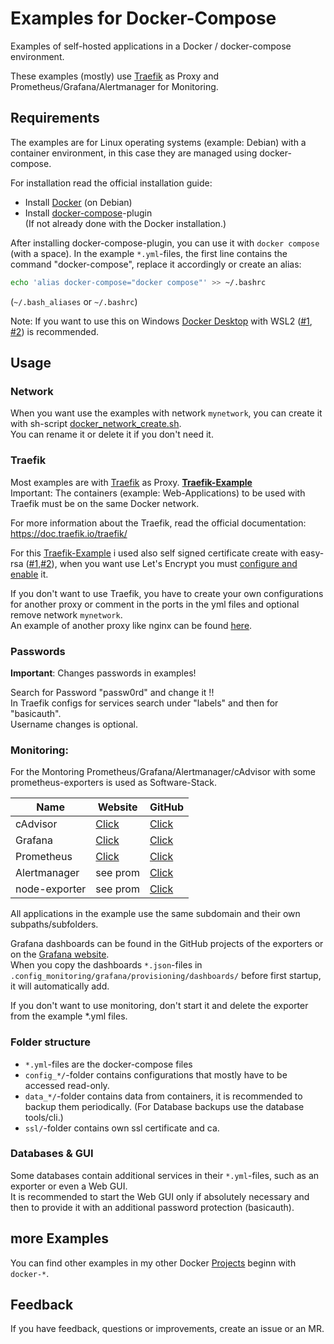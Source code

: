 # Examples for Docker-Compose

Examples of self-hosted applications in a Docker / docker-compose environment.  

These examples (mostly) use [Traefik](https://traefik.io/traefik/) as Proxy and Prometheus/Grafana/Alertmanager for Monitoring.

## Requirements

The examples are for Linux operating systems (example: Debian) with a container environment, in this case they are managed using docker-compose.

For installation read the official installation guide:
* Install [Docker](https://docs.docker.com/engine/install/debian/#install-using-the-repository) (on Debian)
* Install [docker-compose](https://docs.docker.com/compose/install/linux/#install-using-the-repository)-plugin  
  (If not already done with the Docker installation.)

After installing docker-compose-plugin, you can use it with `docker compose` (with a space). In the example `*.yml`-files, the first line contains the command "docker-compose", replace it accordingly or create an alias:
```sh
echo 'alias docker-compose="docker compose"' >> ~/.bashrc
```
(`~/.bash_aliases` or `~/.bashrc`)  
  
Note: If you want to use this on Windows [Docker Desktop](https://www.docker.com/products/docker-desktop/) with WSL2 ([#1](https://docs.docker.com/desktop/wsl/), [#2](https://learn.microsoft.com/en-us/windows/wsl/)) is recommended.


## Usage

### Network

When you want use the examples with network `mynetwork`, you can create it with sh-script [docker_network_create.sh](https://github.com/Tob1as/docker-kubernetes-collection/blob/master/examples_docker-compose/docker_network_create.sh).  
You can rename it or delete it if you don't need it.

### Traefik

Most examples are with [Traefik](https://traefik.io/traefik/) as Proxy. **[Traefik-Example](https://github.com/Tob1as/docker-kubernetes-collection/blob/master/examples_docker-compose/traefik.yml)**   
Important: The containers (example: Web-Applications) to be used with Traefik must be on the same Docker network.
  
For more information about the Traefik, read the official documentation: https://doc.traefik.io/traefik/

For this [Traefik-Example](https://github.com/Tob1as/docker-kubernetes-collection/blob/master/examples_docker-compose/traefik.yml) i used also self signed certificate create with easy-rsa ([#1](https://github.com/OpenVPN/easy-rsa),[#2](https://github.com/Tob1as/docker-tools#easy-rsa)), when you want use Let's Encrypt you must [configure and enable](https://doc.traefik.io/traefik/https/acme/) it.
  
If you don't want to use Traefik, you have to create your own configurations for another proxy or comment in the ports in the yml files and optional remove network `mynetwork`.  
An example of another proxy like nginx can be found [here](https://github.com/Tob1as/docker-kubernetes-collection/blob/master/examples_docker-compose/config_nginx/conf.d/default.conf).

### Passwords

**Important**: Changes passwords in examples!  

Search for Password "passw0rd" and change it !!  
In Traefik configs for services search under "labels" and then for "basicauth".  
Username changes is optional.

### Monitoring: 

For the Montoring Prometheus/Grafana/Alertmanager/cAdvisor with some prometheus-exporters is used as Software-Stack.

Name          | Website  | GitHub
------------  | -------- | --------
cAdvisor      | [Click]()   | [Click]()
Grafana       | [Click](https://grafana.com/oss/grafana/)   | [Click](https://github.com/grafana/grafana)
Prometheus    | [Click](https://prometheus.io/)   | [Click](https://github.com/prometheus/prometheus)
Alertmanager  |  see prom  | [Click](https://github.com/prometheus/alertmanager)
node-exporter | see prom  | [Click](https://github.com/prometheus/node_exporter)

All applications in the example use the same subdomain and their own subpaths/subfolders.

Grafana dashboards can be found in the GitHub projects of the exporters or on the [Grafana website](https://grafana.com/grafana/dashboards/).  
When you copy the dashboards `*.json`-files in `.config_monitoring/grafana/provisioning/dashboards/` before first startup, it will automatically add.

If you don't want to use monitoring, don't start it and delete the exporter from the example *.yml files.

### Folder structure

* `*.yml`-files are the docker-compose files
* `config_*/`-folder contains configurations that mostly have to be accessed read-only.
* `data_*/`-folder contains data from containers, it is recommended to backup them periodically. (For Database backups use the database tools/cli.)
* `ssl/`-folder contains own ssl certificate and ca.

### Databases & GUI

Some databases contain additional services in their `*.yml`-files, such as an exporter or even a Web GUI.  
It is recommended to start the Web GUI only if absolutely necessary and then to provide it with an additional password protection (basicauth).

## more Examples

You can find other examples in my other Docker [Projects](https://github.com/Tob1as) beginn with `docker-*`.

## Feedback

If you have feedback, questions or improvements, create an issue or an MR.
